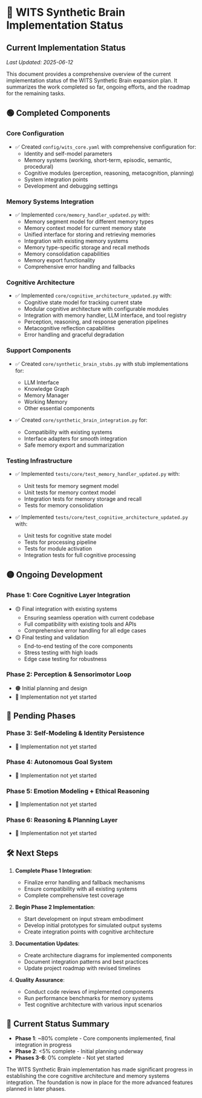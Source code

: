# 🧠 WITS Synthetic Brain Implementation Status

## Current Implementation Status
*Last Updated: 2025-06-12*

This document provides a comprehensive overview of the current implementation status of the WITS Synthetic Brain expansion plan. It summarizes the work completed so far, ongoing efforts, and the roadmap for the remaining tasks.

## 🟢 Completed Components

### Core Configuration
- ✅ Created `config/wits_core.yaml` with comprehensive configuration for:
  - Identity and self-model parameters
  - Memory systems (working, short-term, episodic, semantic, procedural)
  - Cognitive modules (perception, reasoning, metacognition, planning)
  - System integration points
  - Development and debugging settings

### Memory Systems Integration
- ✅ Implemented `core/memory_handler_updated.py` with:
  - Memory segment model for different memory types
  - Memory context model for current memory state
  - Unified interface for storing and retrieving memories
  - Integration with existing memory systems
  - Memory type-specific storage and recall methods
  - Memory consolidation capabilities
  - Memory export functionality
  - Comprehensive error handling and fallbacks

### Cognitive Architecture
- ✅ Implemented `core/cognitive_architecture_updated.py` with:
  - Cognitive state model for tracking current state
  - Modular cognitive architecture with configurable modules
  - Integration with memory handler, LLM interface, and tool registry
  - Perception, reasoning, and response generation pipelines
  - Metacognitive reflection capabilities
  - Error handling and graceful degradation

### Support Components
- ✅ Created `core/synthetic_brain_stubs.py` with stub implementations for:
  - LLM Interface
  - Knowledge Graph
  - Memory Manager
  - Working Memory
  - Other essential components

- ✅ Created `core/synthetic_brain_integration.py` for:
  - Compatibility with existing systems
  - Interface adapters for smooth integration
  - Safe memory export and summarization

### Testing Infrastructure
- ✅ Implemented `tests/core/test_memory_handler_updated.py` with:
  - Unit tests for memory segment model
  - Unit tests for memory context model
  - Integration tests for memory storage and recall
  - Tests for memory consolidation

- ✅ Implemented `tests/core/test_cognitive_architecture_updated.py` with:
  - Unit tests for cognitive state model
  - Tests for processing pipeline
  - Tests for module activation
  - Integration tests for full cognitive processing

## 🟡 Ongoing Development

### Phase 1: Core Cognitive Layer Integration
- 🟡 Final integration with existing systems
  - Ensuring seamless operation with current codebase
  - Full compatibility with existing tools and APIs
  - Comprehensive error handling for all edge cases
- 🟡 Final testing and validation
  - End-to-end testing of the core components
  - Stress testing with high loads
  - Edge case testing for robustness

### Phase 2: Perception & Sensorimotor Loop
- 🟠 Initial planning and design
- 🔴 Implementation not yet started

## 🔴 Pending Phases

### Phase 3: Self-Modeling & Identity Persistence
- 🔴 Implementation not yet started

### Phase 4: Autonomous Goal System
- 🔴 Implementation not yet started

### Phase 5: Emotion Modeling + Ethical Reasoning
- 🔴 Implementation not yet started

### Phase 6: Reasoning & Planning Layer
- 🔴 Implementation not yet started

## 🛠️ Next Steps

1. **Complete Phase 1 Integration**:
   - Finalize error handling and fallback mechanisms
   - Ensure compatibility with all existing systems
   - Complete comprehensive test coverage

2. **Begin Phase 2 Implementation**:
   - Start development on input stream embodiment
   - Develop initial prototypes for simulated output systems
   - Create integration points with cognitive architecture

3. **Documentation Updates**:
   - Create architecture diagrams for implemented components
   - Document integration patterns and best practices
   - Update project roadmap with revised timelines

4. **Quality Assurance**:
   - Conduct code reviews of implemented components
   - Run performance benchmarks for memory systems
   - Test cognitive architecture with various input scenarios

## 🚦 Current Status Summary

- **Phase 1**: ~80% complete - Core components implemented, final integration in progress
- **Phase 2**: <5% complete - Initial planning underway
- **Phases 3-6**: 0% complete - Not yet started

The WITS Synthetic Brain implementation has made significant progress in establishing the core cognitive architecture and memory systems integration. The foundation is now in place for the more advanced features planned in later phases.
